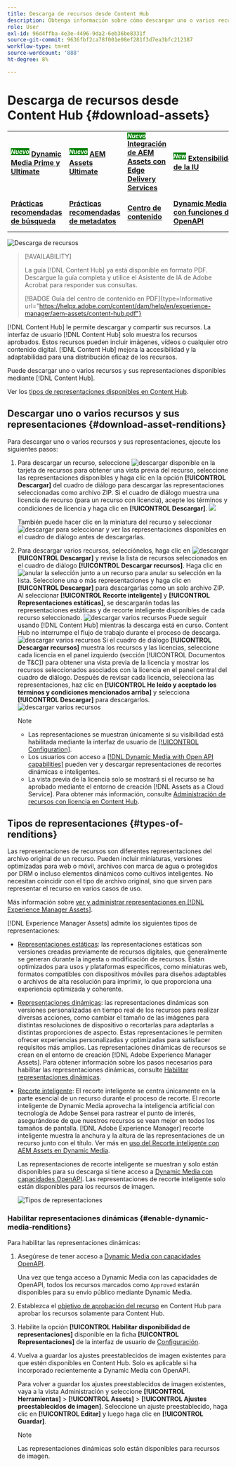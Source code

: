 ```yaml
---
title: Descarga de recursos desde Content Hub
description: Obtenga información sobre cómo descargar uno o varios recursos y sus representaciones desde el portal de Content Hub.
role: User
exl-id: 96d4ffba-4e3e-4496-9da2-6eb36be8331f
source-git-commit: 9636fbf2ca78f001e08ef281f3d7ea3bfc212387
workflow-type: tm+mt
source-wordcount: '888'
ht-degree: 8%

---
```


# Descarga de recursos desde Content Hub {#download-assets}

<table>
    <tr>
        <td>
            <sup style= "background-color:#008000; color:#FFFFFF; font-weight:bold"><i>Nuevo</i></sup> <a href="/help/assets/dynamic-media/dm-prime-ultimate.md"><b>Dynamic Media Prime y Ultimate</b></a>
        </td>
        <td>
            <sup style= "background-color:#008000; color:#FFFFFF; font-weight:bold"><i>Nuevo</i></sup> <a href="/help/assets/assets-ultimate-overview.md"><b>AEM Assets Ultimate</b></a>
        </td>
        <td>
            <sup style= "background-color:#008000; color:#FFFFFF; font-weight:bold"><i>Nuevo</i></sup> <a href="/help/assets/integrate-aem-assets-edge-delivery-services.md"><b>Integración de AEM Assets con Edge Delivery Services</b></a>
        </td>
        <td>
            <sup style= "background-color:#008000; color:#FFFFFF; font-weight:bold"><i>New</i></sup> <a href="/help/assets/aem-assets-view-ui-extensibility.md"><b>Extensibilidad de la IU</b></a>
        </td>
          <td>
            <sup style= "background-color:#008000; color:#FFFFFF; font-weight:bold"><i>Nuevo</i></sup> <a href="/help/assets/dynamic-media/enable-dynamic-media-prime-and-ultimate.md"><b>Habilitar Dynamic Media Prime y Ultimate</b></a>
        </td>
    </tr>
    <tr>
        <td>
            <a href="/help/assets/search-best-practices.md"><b>Prácticas recomendadas de búsqueda</b></a>
        </td>
        <td>
            <a href="/help/assets/metadata-best-practices.md"><b>Prácticas recomendadas de metadatos</b></a>
        </td>
        <td>
            <a href="/help/assets/product-overview.md"><b>Centro de contenido</b></a>
        </td>
        <td>
            <a href="/help/assets/dynamic-media-open-apis-overview.md"><b>Dynamic Media con funciones de OpenAPI</b></a>
        </td>
        <td>
            <a href="https://developer.adobe.com/experience-cloud/experience-manager-apis/"><b>Documentación de desarrollador de AEM Assets</b></a>
        </td>
    </tr>
</table>

<!-- ![Download assets](assets/download-asset.jpg) -->
![Descarga de recursos](assets/download-asset-genstudio.jpeg)

>[!AVAILABILITY]
>
> La guía [!DNL Content Hub] ya está disponible en formato PDF. Descargue la guía completa y utilice el Asistente de IA de Adobe Acrobat para responder sus consultas.
>
>[!BADGE Guía del centro de contenido en PDF]{type=Informative url="https://helpx.adobe.com/content/dam/help/en/experience-manager/aem-assets/content-hub.pdf"}

[!DNL Content Hub] le permite descargar y compartir sus recursos. La interfaz de usuario [!DNL Content Hub] solo muestra los recursos aprobados. Estos recursos pueden incluir imágenes, vídeos o cualquier otro contenido digital. [!DNL Content Hub] mejora la accesibilidad y la adaptabilidad para una distribución eficaz de los recursos.

Puede descargar uno o varios recursos y sus representaciones disponibles mediante [!DNL Content Hub].

Ver los [tipos de representaciones disponibles en Content Hub](#types-of-renditions).

## Descargar uno o varios recursos y sus representaciones {#download-asset-renditions}

Para descargar uno o varios recursos y sus representaciones, ejecute los siguientes pasos:

1. Para descargar un recurso, seleccione ![descargar](/help/assets/assets/download-icon.svg) disponible en la tarjeta de recursos para obtener una vista previa del recurso, seleccione las representaciones disponibles y haga clic en la opción **[!UICONTROL Descargar]** del cuadro de diálogo para descargar las representaciones seleccionadas como archivo ZIP. Si el cuadro de diálogo muestra una licencia de recurso (para un recurso con licencia), acepte los términos y condiciones de licencia y haga clic en **[!UICONTROL Descargar]**.
   ![](/help/assets/assets/download-an-asset-CH-from-asset-card.png)

   También puede hacer clic en la miniatura del recurso y seleccionar ![descargar](/help/assets/assets/download-icon.svg) para seleccionar y ver las representaciones disponibles en el cuadro de diálogo antes de descargarlas.

1. Para descargar varios recursos, selecciónelos, haga clic en ![descargar](/help/assets/assets/download-icon.svg) **[!UICONTROL Descargar]** y revise la lista de recursos seleccionados en el cuadro de diálogo **[!UICONTROL Descargar recursos]**. Haga clic en ![anular la selección](/help/assets/assets/Close.svg) junto a un recurso para anular su selección en la lista. Seleccione una o más representaciones y haga clic en **[!UICONTROL Descargar]** para descargarlas como un solo archivo ZIP. Al seleccionar **[!UICONTROL Recorte inteligente]** y **[!UICONTROL Representaciones estáticas]**, se descargarán todas las representaciones estáticas y de recorte inteligente disponibles de cada recurso seleccionado.
   ![descargar varios recursos](/help/assets/assets/download-multiple-assets-CH.png)
Puede seguir usando [!DNL Content Hub] mientras la descarga está en curso. Content Hub no interrumpe el flujo de trabajo durante el proceso de descarga.
   ![descargar varios recursos](/help/assets/assets/download-assets-notification-ch.png)
Si el cuadro de diálogo **[!UICONTROL Descargar recursos]** muestra los recursos y las licencias, seleccione cada licencia en el panel izquierdo (sección [!UICONTROL Documentos de T&amp;C]) para obtener una vista previa de la licencia y mostrar los recursos seleccionados asociados con la licencia en el panel central del cuadro de diálogo. Después de revisar cada licencia, selecciona las representaciones, haz clic en **[!UICONTROL He leído y aceptado los términos y condiciones mencionados arriba]** y selecciona **[!UICONTROL Descargar]** para descargarlos.
   ![descargar varios recursos](/help/assets/assets/download-multiple-licensed-assets-CH.png)

   >[!NOTE]
   >
   >* Las representaciones se muestran únicamente si su visibilidad está habilitada mediante la interfaz de usuario de [[!UICONTROL Configuration]](/help/assets/configure-content-hub-ui-options.md#renditions-content-hub).
   >* Los usuarios con acceso a [[!DNL Dynamic Media with Open API capabilities]](/help/assets/dynamic-media-open-apis-overview.md) pueden ver y descargar representaciones de recortes dinámicas e inteligentes.
   >* La vista previa de la licencia solo se mostrará si el recurso se ha aprobado mediante el entorno de creación [!DNL Assets as a Cloud Service]. Para obtener más información, consulte [Administración de recursos con licencia en Content Hub](/help/assets/manage-licensed-assets-on-content-hub.md).

<!--

## Download an asset and its renditions {#download-asset-renditions} 

To download an asset and its renditions, execute the following steps: 

1. Click the asset to view its properties.

1. Click ![download](/help/assets/assets/download-icon.svg) to see the list of available asset renditions in the **[!UICONTROL Download]** panel.

   >[!NOTE]
   >
   >* The renditions display only if their visibility is enabled using the [Configuration](/help/assets/configure-content-hub-ui-options.md#renditions-content-hub) User Interface.
   >* You can download all [static, dynamic, and smart crop renditions](#types-of-renditions) while downloading an asset.

1. Select one or more renditions and click **[!UICONTROL Download]** to download the selected renditions as a zip file. 
While downloading a licensed asset, select **[!UICONTROL I have read and accepted the terms & conditions mentioned above]** before clicking **[!UICONTROL Download]**. You can also click **[!UICONTROL terms & conditions]** to view the asset license. The preview of the license displays only if the asset is approved using Assets as a Cloud Service authoring environment. For more information, see [Manage licensed assets on Content Hub](/help/assets/manage-licensed-assets-on-content-hub.md).

   ![Download single asset renditions](/help/assets/assets/download-single-asset-renditions.png)


If you are downloading a licensed asset, select **[!UICONTROL I have read and accepted the terms & conditions mentioned above]** and then click **[!UICONTROL Download]**. You can also click **[!UICONTROL terms & conditions]** to view the asset license. The preview of the license displays only if the asset is approved using Assets as a Cloud Service authoring environment. For more information, see [Manage licensed assets on Content Hub](/help/assets/manage-licensed-assets-on-content-hub.md).

>[!NOTE]
>
> The users with access to [Dynamic Media with Open API capabilities](/help/assets/dynamic-media-open-apis-overview.md) can view and download dynamic and smart crop renditions.

## Download multiple assets and their renditions {#download-multiple-assets-renditions} 

To download multiple assets and their renditions, execute the following steps: 

1. Select the assets and click ![download](/help/assets/assets/download-icon.svg) **[!UICONTROL Download]**. The [!UICONTROL Download assets] screen displays listing all the selected assets. 
1. Click **[!UICONTROL Download]** to select from the various download options to begin download:

    * **Download [!UICONTROL Originals]**: Select this option to download the selected assets in the original form.
    * **Download [!UICONTROL Static Renditions only]**: Select this option to download all available static renditions of assets except the original assets.
    * **Download [!UICONTROL Originals & Static Renditions]**: Select this option to download both original and static renditions of the selected assets. 

      ![Download multiple renditions](/help/assets/assets/download-multiple-renditions.png)

      >[!NOTE]
      >
      >* The renditions display only if their visibility is enabled using the [Configuration](/help/assets/configure-content-hub-ui-options.md#renditions-content-hub) User Interface.
      >* You can only download [static renditions](#types-of-renditions) while downloading multiple assets.

    If any of the selected asset is a licensed asset, click the license of the asset in left pane to see its preview, which enables you to select **[!UICONTROL I have read and accepted the terms & conditions mentioned above]** and then click **[!UICONTROL Download]**. The preview of the license displays only if the asset is approved using Assets as a Cloud Service authoring environment. For more information, see [Manage licensed assets on Content Hub](/help/assets/manage-licensed-assets-on-content-hub.md).

    <!--![download-multiple-license](/help/assets/assets/download-multiple-license.png)-->

<!--1. On the Content Hub homepage, select the asset and click **Download**. The **Download assets** dialog box displays a license or list of licenses associated with the selected assets in the left pane. 
1. Click a license in the left pane to see its PDF in the middle pane and the associated assets with it in the right pane. The license PDF preview is displayed only if the license is approved in your Assets as a Cloud Service environment. [Approve the license PDFs](/help/assets/approve-assets-content-hub.md) of the selected assets to see their previews.
1. Optional: Click ![remove-icon](/help/assets/assets/remove-icon.svg) to remove a license from the dialog box.
1. Select **I have read and accept all the terms and conditions mentioned above.** 
1. Click **Download** to download the selected assets.-->

<!---This dialog box displays the list of licenses associated with the selected assets in the left pane. Select a license to preview its terms and conditions (in pdf format) in the middle pane and the preview of the associated assets to the license in the right. Reviewed licenses are highlighted in light blue.


The dialog box that displays depends on whether the download list includes expired assets or only non-expired assets. <br/>
**Download expired assets dialog box:** This dialog box displays the expired assets' preview along with their expiry date in the left pane. The expired assets' count out of total selected displays in the right pane. Click **Proceed with all assets** to download expired assets with other assets (if present). The Download assets dialog box displays. See the [Download assets dialog box](#Download-asset-dialog-box) to proceed further.
    
    >[!NOTE]
    >
    >[Enable the download option for expired assets](/help/assets/configure-content-hub-ui-options.md#expired-assets-content-hub) to download them. Only expired assets that have enabled downloading are available for download.

   <a id="Download-asset-dialog-box"></a> **Download assets dialog box:** This dialog box displays the list of licenses associated with the selected assets in the left pane. Select a license to preview its terms and conditions (in pdf format) in the middle pane and the associated assets' preview and their count in the right pane. Reviewed licenses are highlighted in light blue.

    >[!NOTE]
    >
    > The **Download Asset dialog box** previews licensing terms and conditions only for approved licenses. [Approve the assets' licenses](/help/assets/approve-assets-content-hub.md) before downloading them to preview their licensing terms in the **Download Asset dialog box**.

1. Click  ![remove-icon](/help/assets/assets/remove-icon.svg) to remove a license from the download dialog box. 

1. Accept the terms and conditions and then click **Download** to download assets associated with the available licenses in the left pane.-->
<!--![download-multiple-license](/help/assets/assets/download-multiple-license.png)-->

<!---
### Download non-licensed Assets {#download-non-licensed-assets}

 To download non-licensed assets, select the assets and click ![download](/help/assets/assets/download-icon.svg) from the top rail.-->

## Tipos de representaciones {#types-of-renditions}

Las representaciones de recursos son diferentes representaciones del archivo original de un recurso. Pueden incluir miniaturas, versiones optimizadas para web o móvil, archivos con marca de agua o protegidos por DRM o incluso elementos dinámicos como cultivos inteligentes. No necesitan coincidir con el tipo de archivo original, sino que sirven para representar el recurso en varios casos de uso.

Más información sobre [ver y administrar representaciones en [!DNL Experience Manager Assets]](/help/assets/renditions.md).

[!DNL Experience Manager Assets] admite los siguientes tipos de representaciones:

* [Representaciones estáticas](/help/assets/renditions.md#static-renditions): las representaciones estáticas son versiones creadas previamente de recursos digitales, que generalmente se generan durante la ingesta o modificación de recursos. Están optimizados para usos y plataformas específicos, como miniaturas web, formatos compatibles con dispositivos móviles para diseños adaptables o archivos de alta resolución para imprimir, lo que proporciona una experiencia optimizada y coherente.

* [Representaciones dinámicas](/help/assets/renditions.md#dynamic-renditions): las representaciones dinámicas son versiones personalizadas en tiempo real de los recursos para realizar diversas acciones, como cambiar el tamaño de las imágenes para distintas resoluciones de dispositivo o recortarlas para adaptarlas a distintas proporciones de aspecto. Estas representaciones le permiten ofrecer experiencias personalizadas y optimizadas para satisfacer requisitos más amplios. Las representaciones dinámicas de recursos se crean en el entorno de creación [!DNL Adobe Experience Manager Assets]. Para obtener información sobre los pasos necesarios para habilitar las representaciones dinámicas, consulte [Habilitar representaciones dinámicas](#enable-dynamic-media-renditions).

* [Recorte inteligente](/help/assets/dynamic-media/image-profiles.md#creating-image-profiles): El recorte inteligente se centra únicamente en la parte esencial de un recurso durante el proceso de recorte. El recorte inteligente de Dynamic Media aprovecha la inteligencia artificial con tecnología de Adobe Sensei para rastrear el punto de interés, asegurándose de que nuestros recursos se vean mejor en todos los tamaños de pantalla. [!DNL Adobe Experience Manager] recorte inteligente muestra la anchura y la altura de las representaciones de un recurso junto con el título. Ver más en [uso del Recorte inteligente con AEM Assets en Dynamic Media](https://experienceleague.adobe.com/es/docs/experience-manager-learn/assets/dynamic-media/images/smart-crop-feature-video-use).

  Las representaciones de recorte inteligente se muestran y solo están disponibles para su descarga si tiene acceso a [Dynamic Media con capacidades OpenAPI](/help/assets/dynamic-media-open-apis-overview.md). Las representaciones de recorte inteligente solo están disponibles para los recursos de imagen.

  ![Tipos de representaciones](/help/assets/assets/renditions-types.png)

### Habilitar representaciones dinámicas {#enable-dynamic-media-renditions}

Para habilitar las representaciones dinámicas:

1. Asegúrese de tener acceso a [Dynamic Media con capacidades OpenAPI](/help/assets/dynamic-media-open-apis-overview.md).

   Una vez que tenga acceso a Dynamic Media con las capacidades de OpenAPI, todos los recursos marcados como `Approved` estarán disponibles para su envío público mediante Dynamic Media.

1. Establezca el [objetivo de aprobación del recurso](/help/assets/approve-assets-content-hub.md#set-approval-target) en Content Hub para aprobar los recursos solamente para Content Hub.

1. Habilite la opción **[!UICONTROL Habilitar disponibilidad de representaciones]** disponible en la ficha **[!UICONTROL Representaciones]** de la interfaz de usuario de [Configuración](/help/assets/configure-content-hub-ui-options.md#access-configuration-options-content-hub).

1. Vuelva a guardar los ajustes preestablecidos de imagen existentes para que estén disponibles en Content Hub. Solo es aplicable si ha incorporado recientemente a Dynamic Media con OpenAPI.

   Para volver a guardar los ajustes preestablecidos de imagen existentes, vaya a la vista Administración y seleccione **[!UICONTROL Herramientas]** > **[!UICONTROL Assets]** > **[!UICONTROL Ajustes preestablecidos de imagen]**. Seleccione un ajuste preestablecido, haga clic en **[!UICONTROL Editar]** y luego haga clic en **[!UICONTROL Guardar]**.



   >[!NOTE]
   > 
   > Las representaciones dinámicas solo están disponibles para recursos de imagen.



